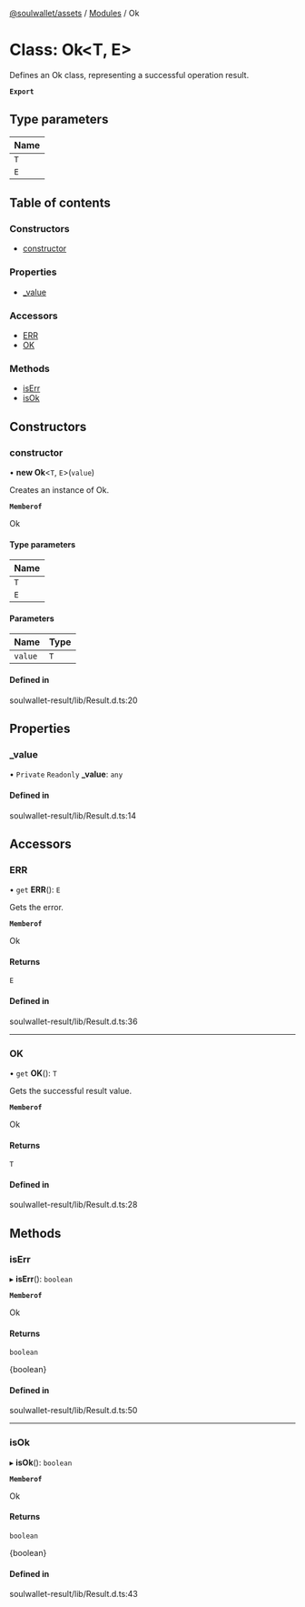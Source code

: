 [@soulwallet/assets](../README.md) / [Modules](../modules.md) / Ok

# Class: Ok<T, E\>

Defines an Ok class, representing a successful operation result.

**`Export`**

## Type parameters

| Name |
| :------ |
| `T` |
| `E` |

## Table of contents

### Constructors

- [constructor](Ok.md#constructor)

### Properties

- [\_value](Ok.md#_value)

### Accessors

- [ERR](Ok.md#err)
- [OK](Ok.md#ok)

### Methods

- [isErr](Ok.md#iserr)
- [isOk](Ok.md#isok)

## Constructors

### constructor

• **new Ok**<`T`, `E`\>(`value`)

Creates an instance of Ok.

**`Memberof`**

Ok

#### Type parameters

| Name |
| :------ |
| `T` |
| `E` |

#### Parameters

| Name | Type |
| :------ | :------ |
| `value` | `T` |

#### Defined in

soulwallet-result/lib/Result.d.ts:20

## Properties

### \_value

• `Private` `Readonly` **\_value**: `any`

#### Defined in

soulwallet-result/lib/Result.d.ts:14

## Accessors

### ERR

• `get` **ERR**(): `E`

Gets the error.

**`Memberof`**

Ok

#### Returns

`E`

#### Defined in

soulwallet-result/lib/Result.d.ts:36

___

### OK

• `get` **OK**(): `T`

Gets the successful result value.

**`Memberof`**

Ok

#### Returns

`T`

#### Defined in

soulwallet-result/lib/Result.d.ts:28

## Methods

### isErr

▸ **isErr**(): `boolean`

**`Memberof`**

Ok

#### Returns

`boolean`

{boolean}

#### Defined in

soulwallet-result/lib/Result.d.ts:50

___

### isOk

▸ **isOk**(): `boolean`

**`Memberof`**

Ok

#### Returns

`boolean`

{boolean}

#### Defined in

soulwallet-result/lib/Result.d.ts:43
